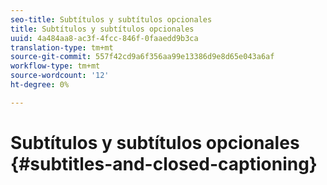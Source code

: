 ```yaml
---
seo-title: Subtítulos y subtítulos opcionales
title: Subtítulos y subtítulos opcionales
uuid: 4a484aa8-ac3f-4fcc-846f-0faaedd9b3ca
translation-type: tm+mt
source-git-commit: 557f42cd9a6f356aa99e13386d9e8d65e043a6af
workflow-type: tm+mt
source-wordcount: '12'
ht-degree: 0%

---
```



# Subtítulos y subtítulos opcionales {#subtitles-and-closed-captioning}
